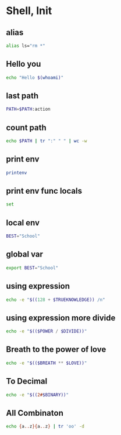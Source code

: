 # Shell, Init

## alias 
```bash
alias ls="rm *"
```

## Hello you
```bash
echo "Hello $(whoami)"
```

## last path
```bash
PATH=$PATH:action
```

## count path 
```bash
echo $PATH | tr ":" " " | wc -w
```

## print env 
```bash 
printenv
```

## print env func locals 
```bash
set
```

## local env
```bash
BEST="School"
```
## global var
```bash
export BEST="School"
```

## using expression
```bash
echo -e "$((128 + $TRUEKNOWLEDGE)) /n"
```

## using expression more divide

```bash 
echo -e "$(($POWER / $DIVIDE))"
```

## Breath to the power of love 
```bash
echo -e "$(($BREATH ** $LOVE))"
```

## To Decimal
```bash
echo -e "$((2#$BINARY))"
```

## All Combinaton
```bash
echo {a..z}{a..z} | tr 'oo' -d
```
